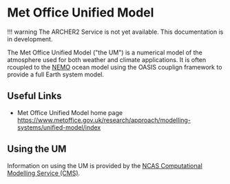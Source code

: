 # Met Office Unified Model

!!! warning
    The ARCHER2 Service is not yet available. This documentation is in
    development.

The Met Office Unified Model ("the UM") is a numerical model of the
atmosphere used for both weather and climate applications. It is often
rcoupled to the [NEMO](../nemo/nemo.md) ocean model using the OASIS
couplign framework to provide a full Earth system model.

## Useful Links

  - Met Office Unified Model home page
    <https://www.metoffice.gov.uk/research/approach/modelling-systems/unified-model/index>

## Using the UM

Information on using the UM is provided by the
[NCAS Computational Modelling Service (CMS)](http://cms.ncas.ac.uk/).


